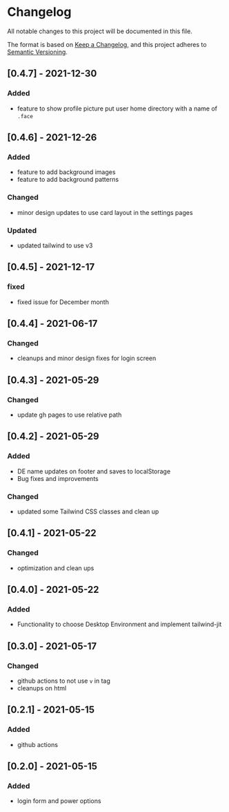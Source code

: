 # Changelog

All notable changes to this project will be documented in this file.

The format is based on [Keep a Changelog](https://keepachangelog.com/en/1.0.0/),
and this project adheres to [Semantic Versioning](https://semver.org/spec/v2.0.0.html).

## [0.4.7] - 2021-12-30

### Added

- feature to show profile picture put user home directory with a name of `.face`

## [0.4.6] - 2021-12-26

### Added

- feature to add background images
- feature to add background patterns

### Changed

- minor design updates to use card layout in the settings pages

### Updated

- updated tailwind to use v3

## [0.4.5] - 2021-12-17

### fixed

- fixed issue for December month

## [0.4.4] - 2021-06-17

### Changed

- cleanups and minor design fixes for login screen

## [0.4.3] - 2021-05-29

### Changed

- update gh pages to use relative path

## [0.4.2] - 2021-05-29

### Added

- DE name updates on footer and saves to localStorage
- Bug fixes and improvements

### Changed

- updated some Tailwind CSS classes and clean up

## [0.4.1] - 2021-05-22

### Changed

- optimization and clean ups

## [0.4.0] - 2021-05-22

### Added

- Functionality to choose Desktop Environment and implement tailwind-jit

## [0.3.0] - 2021-05-17

### Changed

- github actions to not use `v` in tag
- cleanups on html

## [0.2.1] - 2021-05-15

### Added

- github actions

## [0.2.0] - 2021-05-15

### Added

- login form and power options
